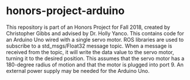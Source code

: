 # honors-project-arduino

This repository is part of an Honors Project for Fall 2018, created by Christopher Gibbs and advised by Dr. Holly Yanco. This contains code for an Arduino Uno wired with a single servo motor. ROS libraries are used to subscribe to a std_msgs/Float32 message topic. When a message is received from the topic, it will write the data value to the servo motor, turning it to the desired position. This assumes that the servo motor has a 180-degree radius of motion and that the motor is plugged into port 9. An external power supply may be needed for the Arduino Uno.
